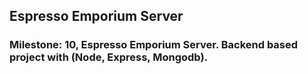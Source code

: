 ## Espresso Emporium Server

### Milestone: 10, Espresso Emporium Server. Backend based project with (Node, Express, Mongodb).
